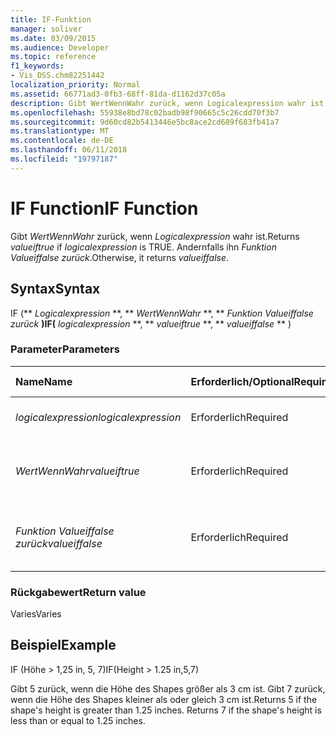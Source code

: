 ```yaml
---
title: IF-Funktion
manager: soliver
ms.date: 03/09/2015
ms.audience: Developer
ms.topic: reference
f1_keywords:
- Vis_DSS.chm82251442
localization_priority: Normal
ms.assetid: 66771ad3-0fb3-68ff-81da-d1162d37c05a
description: Gibt WertWennWahr zurück, wenn Logicalexpression wahr ist. Andernfalls ihn Funktion Valueiffalse zurück.
ms.openlocfilehash: 55938e8bd78c02badb98f90665c5c26cdd70f3b7
ms.sourcegitcommit: 9d60cd82b5413446e5bc8ace2cd689f683fb41a7
ms.translationtype: MT
ms.contentlocale: de-DE
ms.lasthandoff: 06/11/2018
ms.locfileid: "19797187"
---
```

# <a name="if-function"></a><span data-ttu-id="eec86-104">IF Function</span><span class="sxs-lookup"><span data-stu-id="eec86-104">IF Function</span></span>

<span data-ttu-id="eec86-105">Gibt _WertWennWahr_ zurück, wenn _Logicalexpression_ wahr ist.</span><span class="sxs-lookup"><span data-stu-id="eec86-105">Returns  _valueiftrue_ if  _logicalexpression_ is TRUE.</span></span> <span data-ttu-id="eec86-106">Andernfalls ihn _Funktion Valueiffalse zurück_.</span><span class="sxs-lookup"><span data-stu-id="eec86-106">Otherwise, it returns  _valueiffalse_.</span></span>
  
## <a name="syntax"></a><span data-ttu-id="eec86-107">Syntax</span><span class="sxs-lookup"><span data-stu-id="eec86-107">Syntax</span></span>

<span data-ttu-id="eec86-108">IF (** *Logicalexpression* **, ** *WertWennWahr* **, ** *Funktion Valueiffalse zurück* **)</span><span class="sxs-lookup"><span data-stu-id="eec86-108">IF(** *logicalexpression* **, ** *valueiftrue* **, ** *valueiffalse* ** )</span></span> 
  
### <a name="parameters"></a><span data-ttu-id="eec86-109">Parameter</span><span class="sxs-lookup"><span data-stu-id="eec86-109">Parameters</span></span>

|<span data-ttu-id="eec86-110">**Name**</span><span class="sxs-lookup"><span data-stu-id="eec86-110">**Name**</span></span>|<span data-ttu-id="eec86-111">**Erforderlich/Optional**</span><span class="sxs-lookup"><span data-stu-id="eec86-111">**Required/Optional**</span></span>|<span data-ttu-id="eec86-112">**Datentyp**</span><span class="sxs-lookup"><span data-stu-id="eec86-112">**Data Type**</span></span>|<span data-ttu-id="eec86-113">**Beschreibung**</span><span class="sxs-lookup"><span data-stu-id="eec86-113">**Description**</span></span>|
|:-----|:-----|:-----|:-----|
| <span data-ttu-id="eec86-114">_logicalexpression_</span><span class="sxs-lookup"><span data-stu-id="eec86-114">_logicalexpression_</span></span> <br/> |<span data-ttu-id="eec86-115">Erforderlich</span><span class="sxs-lookup"><span data-stu-id="eec86-115">Required</span></span>  <br/> |<span data-ttu-id="eec86-116">**String**</span><span class="sxs-lookup"><span data-stu-id="eec86-116">**String**</span></span> <br/> |<span data-ttu-id="eec86-117">Der auszuwertende Ausdruck.</span><span class="sxs-lookup"><span data-stu-id="eec86-117">Expression to evaluate.</span></span>  <br/> |
| <span data-ttu-id="eec86-118">_WertWennWahr_</span><span class="sxs-lookup"><span data-stu-id="eec86-118">_valueiftrue_</span></span> <br/> |<span data-ttu-id="eec86-119">Erforderlich</span><span class="sxs-lookup"><span data-stu-id="eec86-119">Required</span></span>  <br/> |<span data-ttu-id="eec86-120">**Variiert**</span><span class="sxs-lookup"><span data-stu-id="eec86-120">**Varies**</span></span> <br/> |<span data-ttu-id="eec86-121">Der zurückzugebende Wert, wenn _Logicalexpression_ wahr ist.</span><span class="sxs-lookup"><span data-stu-id="eec86-121">Value to return if  _logicalexpression_ is true.</span></span>  <br/> |
| <span data-ttu-id="eec86-122">_Funktion Valueiffalse zurück_</span><span class="sxs-lookup"><span data-stu-id="eec86-122">_valueiffalse_</span></span> <br/> |<span data-ttu-id="eec86-123">Erforderlich</span><span class="sxs-lookup"><span data-stu-id="eec86-123">Required</span></span>  <br/> |<span data-ttu-id="eec86-124">**Variiert**</span><span class="sxs-lookup"><span data-stu-id="eec86-124">**Varies**</span></span> <br/> | <span data-ttu-id="eec86-125">Der zurückzugebende Wert, wenn _Logicalexpression_ falsch ist.</span><span class="sxs-lookup"><span data-stu-id="eec86-125">Value to return if  _logicalexpression_ is false.</span></span>  <br/> |
   
### <a name="return-value"></a><span data-ttu-id="eec86-126">Rückgabewert</span><span class="sxs-lookup"><span data-stu-id="eec86-126">Return value</span></span>

<span data-ttu-id="eec86-127">Varies</span><span class="sxs-lookup"><span data-stu-id="eec86-127">Varies</span></span>
  
## <a name="example"></a><span data-ttu-id="eec86-128">Beispiel</span><span class="sxs-lookup"><span data-stu-id="eec86-128">Example</span></span>

<span data-ttu-id="eec86-129">IF (Höhe \> 1,25 in, 5, 7)</span><span class="sxs-lookup"><span data-stu-id="eec86-129">IF(Height \> 1.25 in,5,7)</span></span>
  
<span data-ttu-id="eec86-p103">Gibt 5 zurück, wenn die Höhe des Shapes größer als 3 cm ist. Gibt 7 zurück, wenn die Höhe des Shapes kleiner als oder gleich 3 cm ist.</span><span class="sxs-lookup"><span data-stu-id="eec86-p103">Returns 5 if the shape's height is greater than 1.25 inches. Returns 7 if the shape's height is less than or equal to 1.25 inches.</span></span>
  

